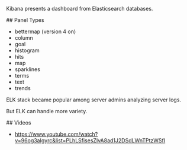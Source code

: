 Kibana presents a dashboard from Elasticsearch databases.

<a id="PanelTypes">
## Panel Types</a>

  * bettermap (version 4 on)
  * column
  * goal
  * histogram
  * hits
  * map
  * sparklines
  * terms
  * text
  * trends

ELK stack became popular among server admins analyzing server logs.

But ELK can handle more variety.

<a id="Videos">
## Videos</a>

 * https://www.youtube.com/watch?v=96og3aIgyrc&list=PLhLSfisesZIvA8ad1J2DSdLWnTPtzWSfI
